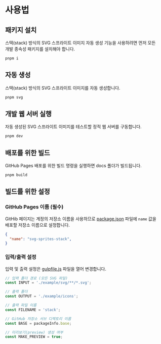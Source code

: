 # 사용법

## 패키지 설치

스택(stack) 방식의 SVG 스프라이트 이미지 자동 생성 기능을 사용하려면 먼저 모든 개발 종속성 패키지를 설치해야 합니다.

```sh
pnpm i
```

## 자동 생성

스택(stack) 방식의 SVG 스프라이트 이미지를 자동 생성합니다.

```sh
pnpm svg
```

## 개발 웹 서버 실행

자동 생성된 SVG 스프라이트 이미지를 테스트할 정적 웹 서버를 구동합니다.

```sh
pnpm dev
```

## 배포를 위한 빌드

GitHub Pages 배포를 위한 빌드 명령을 실행하면 docs 폴더가 빌드됩니다.

```sh
pnpm build
```

## 빌드를 위한 설정

### GitHub Pages 이름 (필수)

GitHib 페이지는 계정의 저장소 이름을 사용하므로 [package.json](./package.json) 파일에 `name` 값을 배포할 저장소 이름으로 설정합니다.

```json
{
  "name": "svg-sprites-stack",
}
```

### 입력/출력 설정

입력 및 출력 설정은 [gulpfile.js](./gulpfile.js) 파일을 열어 변경합니다.

```js
// 입력 폴더 경로 (모든 SVG 파일)
const INPUT = './example/svg/**/*.svg';

// 출력 폴더
const OUTPUT = './example/icons';

// 출력 파일 이름
const FILENAME = 'stack';

// GitHub 저장소 서브 디렉토리 이름
const BASE = packageInfo.base;

// 미리보기(preview) 생성 여부
const MAKE_PREVIEW = true;
```